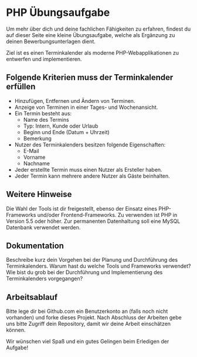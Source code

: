 # PHP Übungsaufgabe

Um mehr über dich und deine fachlichen Fähigkeiten zu erfahren, findest du auf dieser Seite eine kleine Übungsaufgabe, welche als Ergänzung zu deinen Bewerbungsunterlagen dient.

Ziel ist es einen Terminkalender als moderne PHP-Webapplikationen zu entwerfen und implementieren.

## Folgende Kriterien muss der Terminkalender erfüllen
* Hinzufügen, Entfernen  und Ändern von Terminen.
* Anzeige von Terminen in einer Tages- und Wochenansicht.
* Ein Termin besteht aus:
  * Name des Termins
  * Typ: Intern, Kunde oder Urlaub
  * Beginn und Ende (Datum + Uhrzeit)
  * Bemerkung
* Nutzer des Terminkalenders besitzen folgende Eigenschaften:
  * E-Mail
  * Vorname
  * Nachname
* Jeder erstellte Termin muss einen Nutzer als Ersteller haben.
* Jeder Termin kann mehrere andere Nutzer als Gäste beinhalten.

## Weitere Hinweise
Die Wahl der Tools ist dir freigestellt, ebenso der Einsatz eines PHP-Frameworks und/oder Frontend-Frameworks. Zu verwenden ist PHP in Version 5.5 oder höher. Zur permanenten Datenhaltung soll eine MySQL Datenbank verwendet werden.

## Dokumentation
Beschreibe kurz dein Vorgehen bei der Planung und Durchführung des Terminkalenders. Warum hast du welche Tools und Frameworks verwendet? Wie bist du grob bei der Durchführung und Implementierung des Terminkalenders vorgegangen?

## Arbeitsablauf
Bitte lege dir bei Github.com ein Benutzerkonto an (falls noch nicht vorhanden) und forke dieses Projekt.
Nach Abschluss der Arbeiten gebe uns bitte Zugriff dein Repository, damit wir deine Arbeit einschätzen können.

Wir wünschen viel Spaß und ein gutes Gelingen beim Erledigen der Aufgabe!

